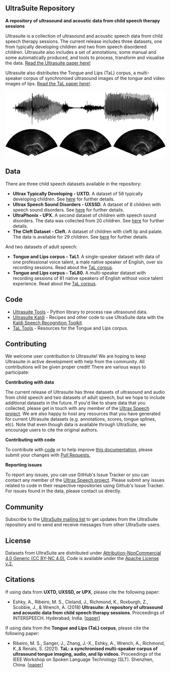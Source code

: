 ## UltraSuite Repository
**A repository of ultrasound and acoustic data from child speech therapy sessions**

Ultrasuite is a collection of ultrasound and acoustic speech data from child speech therapy sessions. The current release includes three datasets, one from typically developing children and two from speech disordered children. Ultrasuite also includes a set of annotations, some manual and some automatically produced, and tools to process, transform and visualise the data. [Read the Ultrasuite paper here!](papers/ultrasuite_IS18.pdf) 

Ultrasuite also distributes the Tongue and Lips (TaL) corpus, a  multi-speaker  corpus  of synchronised ultrasound  images  of the  tongue  and  video  images  of  lips. [Read the TaL paper here!](papers/tal_corpus_SLT2021.pdf).

![image](imgs/sample.png)

## Data

There are three child speech datasets available in the repository:

- **Ultrax Typically Developing - UXTD.**  A dataset of 58 typically developing children. See [here](data/uxtd.md) for further details.
- **Ultrax Speech Sound Disorders - UXSSD.**  A dataset of 8 children with speech sound disorders. See [here](data/uxssd.md) for further details.
- **UltraPhonix - UPX.** A second dataset of children with speech sound disorders. The data was collected from 20 children.  See [here](data/upx.md) for further details.
- **The Cleft Dataset - Cleft.** A dataset of children with cleft lip and palate. The data is available for 29 children.  See [here](data/cleft.md) for further details.

And two datasets of adult speech:

- **Tongue and Lips corpus - TaL1**. A single-speaker dataset with data of one professional voice talent, a male native speaker of English, over six recording sessions. Read about the [TaL corpus](data/tal_corpus.md).
- **Tongue and Lips corpus - TaL80.** A multi-speaker dataset with recording sessions of 81 native speakers of English without voice talent experience. Read about the [TaL corpus](data/tal_corpus.md).



## Code

* [Ultrasuite Tools](https://github.com/UltraSuite/ultrasuite-tools) - Python library to process raw ultrasound data.
* [Ultrasuite Kaldi](https://github.com/UltraSuite/ultrasuite-kaldi) - Recipes and other code to use UltraSuite data with the [Kaldi Speech Recognition Toolkit](http://kaldi-asr.org/).
* [TaL Tools](https://github.com/UltraSuite/tal-tools) - Resources for the Tongue and Lips corpus.



## Contributing

We welcome user contribution to Ultrasuite! We are hoping to keep Ultrasuite in active development with help from the community. All contributions will be given proper credit! There are various ways to participate: 

**Contributing with data**

The current release of Ultrasuite has three datasets of ultrasound and audio from child speech and two datasets of adult speech, but we hope to include additional datasets in the future. If you'd like to share data that you collected, please get in touch with any member of the [Ultrax Speech project](http://www.ultrax-speech.org/team). We are also happy to host any resources that you have generated for current Ultrasuite datasets (e.g. annotations, scores, tongue splines, etc). Note that even though data is available through UltraSuite, we encourage users to cite the original authors.

**Contributing with code**

To contribute with [code](https://github.com/UltraSuite) or to help improve [this documentation](https://github.com/UltraSuite/ultrasuite-doc), please submit your changes with [Pull Requests.](https://help.github.com/articles/about-pull-requests/)

**Reporting issues**

To report any issues, you can use GitHub's Issue Tracker or you can contact any member of the  [Ultrax Speech project](http://www.ultrax-speech.org/team). Please submit any issues related to code in their respective repositories using Github's Issue Tracker. For issues found in the data, please contact us directly.



## Community

Subscribe to the [UltraSuite mailing list](community.md) to get updates from the UltraSuite repository and to send and receive messages from other UltraSuite users.



## License

Datasets from UltraSuite are distributed under [Attribution-NonCommercial 4.0 Generic (CC BY-NC 4.0).](https://creativecommons.org/licenses/by-nc/4.0/) Code is available under the [Apache License v.2.](https://www.apache.org/licenses/LICENSE-2.0)



## Citations

If using data from **UXTD, UXSSD, or UPX**, please cite the following paper:

- Eshky, A., Ribeiro, M. S., Cleland, J., Richmond, K., Roxburgh, Z.,  Scobbie, J., & Wrench, A. (2018) **Ultrasuite: A repository of ultrasound and acoustic data from child speech therapy sessions**. Proceedings of INTERSPEECH. Hyderabad, India. [[paper](papers/ultrasuite_IS18.pdf)]

If using data from the **Tongue and Lips (TaL) corpus**, please cite the following paper:

- Ribeiro, M. S., Sanger, J., Zhang, J.-X., Eshky, A., Wrench, A., Richmond, K.,& Renals, S. (2021).  **TaL: a synchronised multi-speaker corpus of ultrasound tongue imaging, audio, and lip videos.** Proceedings of the IEEE Workshop on Spoken Language Technology (SLT). Shenzhen, China. [[paper](papers/tal_corpus_SLT2021.pdf)] 

